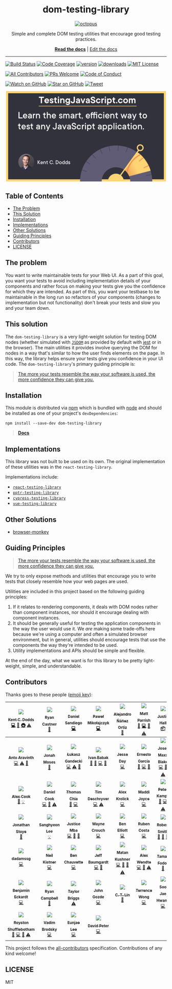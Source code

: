 <div align="center">
<h1>dom-testing-library</h1>

<a href="https://www.emojione.com/emoji/1f419">
<img height="80" width="80" alt="octopus" src="https://raw.githubusercontent.com/kentcdodds/dom-testing-library/master/other/octopus.png" />
</a>

<p>Simple and complete DOM testing utilities that encourage good testing practices.</p>

[**Read the docs**](https://testing-library.com/) | [Edit the docs](https://github.com/alexkrolick/testing-library-docs)

</div>

<hr />


<!-- prettier-ignore-start -->
[![Build Status][build-badge]][build]
[![Code Coverage][coverage-badge]][coverage]
[![version][version-badge]][package]
[![downloads][downloads-badge]][npmtrends]
[![MIT License][license-badge]][license]

[![All Contributors](https://img.shields.io/badge/all_contributors-46-orange.svg?style=flat-square)](#contributors)
[![PRs Welcome][prs-badge]][prs]
[![Code of Conduct][coc-badge]][coc]

[![Watch on GitHub][github-watch-badge]][github-watch]
[![Star on GitHub][github-star-badge]][github-star]
[![Tweet][twitter-badge]][twitter]
<!-- prettier-ignore-end -->

<div align="center">
<a href="https://testingjavascript.com">
<img width="500" alt="TestingJavaScript.com Learn the smart, efficient way to test any JavaScript application." src="https://raw.githubusercontent.com/kentcdodds/dom-testing-library/master/other/testingjavascript.jpg" />
</a>
</div>

## Table of Contents

<!-- START doctoc generated TOC please keep comment here to allow auto update -->
<!-- DON'T EDIT THIS SECTION, INSTEAD RE-RUN doctoc TO UPDATE -->

- [The Problem](#the-problem)
- [This Solution](#this-solution)
- [Installation](#installation)
- [Implementations](#implementations)
- [Other Solutions](#other-solutions)
- [Guiding Principles](#guiding-principles)
- [Contributors](#contributors)
- [LICENSE](#license)

<!-- END doctoc generated TOC please keep comment here to allow auto update -->

## The problem

You want to write maintainable tests for your Web UI. As a part of
this goal, you want your tests to avoid including implementation details of
your components and rather focus on making your tests give you the confidence
for which they are intended. As part of this, you want your testbase to be
maintainable in the long run so refactors of your components (changes to
implementation but not functionality) don't break your tests and slow you and
your team down.

## This solution

The `dom-testing-library` is a very light-weight solution for testing DOM nodes
(whether simulated with [`JSDOM`](https://github.com/jsdom/jsdom) as provided by
default with [jest][] or in the browser). The main utilities it provides involve
querying the DOM for nodes in a way that's similar to how the user finds
elements on the page. In this way, the library helps ensure your tests give you
confidence in your UI code. The `dom-testing-library`'s primary guiding
principle is:

> [The more your tests resemble the way your software is used, the more confidence they can give you.][guiding-principle]

## Installation

This module is distributed via [npm][npm] which is bundled with [node][node] and
should be installed as one of your project's `devDependencies`:

```
npm install --save-dev dom-testing-library
```

> [**Docs**](https://testing-library.com/docs/install)

## Implementations

This library was not built to be used on its own. The original implementation
of these utilities was in the `react-testing-library`.

Implementations include:

- [`react-testing-library`](https://github.com/kentcdodds/react-testing-library)
- [`pptr-testing-library`](https://github.com/patrickhulce/pptr-testing-library)
- [`cypress-testing-library`](https://github.com/kentcdodds/cypress-testing-library)
- [`vue-testing-library`](https://github.com/dfcook/vue-testing-library)

## Other Solutions

- [browser-monkey](https://github.com/featurist/browser-monkey)

## Guiding Principles

> [The more your tests resemble the way your software is used, the more confidence they can give you.][guiding-principle]

We try to only expose methods and utilities that encourage you to write tests
that closely resemble how your web pages are used.

Utilities are included in this project based on the following guiding
principles:

1.  If it relates to rendering components, it deals with DOM nodes rather than
    component instances, nor should it encourage dealing with component
    instances.
2.  It should be generally useful for testing the application components in the
    way the user would use it. We _are_ making some trade-offs here because
    we're using a computer and often a simulated browser environment, but in
    general, utilities should encourage tests that use the components the way
    they're intended to be used.
3.  Utility implementations and APIs should be simple and flexible.

At the end of the day, what we want is for this library to be pretty
light-weight, simple, and understandable.

## Contributors

Thanks goes to these people ([emoji key][emojis]):

<!-- ALL-CONTRIBUTORS-LIST:START - Do not remove or modify this section -->
<!-- prettier-ignore -->
| [<img src="https://avatars.githubusercontent.com/u/1500684?v=3" width="100px;"/><br /><sub><b>Kent C. Dodds</b></sub>](https://kentcdodds.com)<br />[💻](https://github.com/kentcdodds/dom-testing-library/commits?author=kentcdodds "Code") [📖](https://github.com/kentcdodds/dom-testing-library/commits?author=kentcdodds "Documentation") [🚇](#infra-kentcdodds "Infrastructure (Hosting, Build-Tools, etc)") [⚠️](https://github.com/kentcdodds/dom-testing-library/commits?author=kentcdodds "Tests") | [<img src="https://avatars1.githubusercontent.com/u/2430381?v=4" width="100px;"/><br /><sub><b>Ryan Castner</b></sub>](http://audiolion.github.io)<br />[📖](https://github.com/kentcdodds/dom-testing-library/commits?author=audiolion "Documentation") | [<img src="https://avatars0.githubusercontent.com/u/8008023?v=4" width="100px;"/><br /><sub><b>Daniel Sandiego</b></sub>](https://www.dnlsandiego.com)<br />[💻](https://github.com/kentcdodds/dom-testing-library/commits?author=dnlsandiego "Code") | [<img src="https://avatars2.githubusercontent.com/u/12592677?v=4" width="100px;"/><br /><sub><b>Paweł Mikołajczyk</b></sub>](https://github.com/Miklet)<br />[💻](https://github.com/kentcdodds/dom-testing-library/commits?author=Miklet "Code") | [<img src="https://avatars3.githubusercontent.com/u/464978?v=4" width="100px;"/><br /><sub><b>Alejandro Ñáñez Ortiz</b></sub>](http://co.linkedin.com/in/alejandronanez/)<br />[📖](https://github.com/kentcdodds/dom-testing-library/commits?author=alejandronanez "Documentation") | [<img src="https://avatars0.githubusercontent.com/u/1402095?v=4" width="100px;"/><br /><sub><b>Matt Parrish</b></sub>](https://github.com/pbomb)<br />[🐛](https://github.com/kentcdodds/dom-testing-library/issues?q=author%3Apbomb "Bug reports") [💻](https://github.com/kentcdodds/dom-testing-library/commits?author=pbomb "Code") [📖](https://github.com/kentcdodds/dom-testing-library/commits?author=pbomb "Documentation") [⚠️](https://github.com/kentcdodds/dom-testing-library/commits?author=pbomb "Tests") | [<img src="https://avatars1.githubusercontent.com/u/1288694?v=4" width="100px;"/><br /><sub><b>Justin Hall</b></sub>](https://github.com/wKovacs64)<br />[📦](#platform-wKovacs64 "Packaging/porting to new platform") |
| :---: | :---: | :---: | :---: | :---: | :---: | :---: |
| [<img src="https://avatars1.githubusercontent.com/u/1241511?s=460&v=4" width="100px;"/><br /><sub><b>Anto Aravinth</b></sub>](https://github.com/antoaravinth)<br />[💻](https://github.com/kentcdodds/dom-testing-library/commits?author=antoaravinth "Code") [⚠️](https://github.com/kentcdodds/dom-testing-library/commits?author=antoaravinth "Tests") [📖](https://github.com/kentcdodds/dom-testing-library/commits?author=antoaravinth "Documentation") | [<img src="https://avatars2.githubusercontent.com/u/3462296?v=4" width="100px;"/><br /><sub><b>Jonah Moses</b></sub>](https://github.com/JonahMoses)<br />[📖](https://github.com/kentcdodds/dom-testing-library/commits?author=JonahMoses "Documentation") | [<img src="https://avatars1.githubusercontent.com/u/4002543?v=4" width="100px;"/><br /><sub><b>Łukasz Gandecki</b></sub>](http://team.thebrain.pro)<br />[💻](https://github.com/kentcdodds/dom-testing-library/commits?author=lgandecki "Code") [⚠️](https://github.com/kentcdodds/dom-testing-library/commits?author=lgandecki "Tests") [📖](https://github.com/kentcdodds/dom-testing-library/commits?author=lgandecki "Documentation") | [<img src="https://avatars2.githubusercontent.com/u/498274?v=4" width="100px;"/><br /><sub><b>Ivan Babak</b></sub>](https://sompylasar.github.io)<br />[🐛](https://github.com/kentcdodds/dom-testing-library/issues?q=author%3Asompylasar "Bug reports") [🤔](#ideas-sompylasar "Ideas, Planning, & Feedback") [💻](https://github.com/kentcdodds/dom-testing-library/commits?author=sompylasar "Code") [📖](https://github.com/kentcdodds/dom-testing-library/commits?author=sompylasar "Documentation") | [<img src="https://avatars3.githubusercontent.com/u/4439618?v=4" width="100px;"/><br /><sub><b>Jesse Day</b></sub>](https://github.com/jday3)<br />[💻](https://github.com/kentcdodds/dom-testing-library/commits?author=jday3 "Code") | [<img src="https://avatars0.githubusercontent.com/u/15199?v=4" width="100px;"/><br /><sub><b>Ernesto García</b></sub>](http://gnapse.github.io)<br />[💬](#question-gnapse "Answering Questions") [💻](https://github.com/kentcdodds/dom-testing-library/commits?author=gnapse "Code") [📖](https://github.com/kentcdodds/dom-testing-library/commits?author=gnapse "Documentation") | [<img src="https://avatars2.githubusercontent.com/u/2747424?v=4" width="100px;"/><br /><sub><b>Josef Maxx Blake</b></sub>](http://jomaxx.com)<br />[💻](https://github.com/kentcdodds/dom-testing-library/commits?author=jomaxx "Code") [📖](https://github.com/kentcdodds/dom-testing-library/commits?author=jomaxx "Documentation") [⚠️](https://github.com/kentcdodds/dom-testing-library/commits?author=jomaxx "Tests") |
| [<img src="https://avatars3.githubusercontent.com/u/725236?v=4" width="100px;"/><br /><sub><b>Alex Cook</b></sub>](https://github.com/alecook)<br />[📖](https://github.com/kentcdodds/dom-testing-library/commits?author=alecook "Documentation") [💡](#example-alecook "Examples") | [<img src="https://avatars3.githubusercontent.com/u/10348212?v=4" width="100px;"/><br /><sub><b>Daniel Cook</b></sub>](https://github.com/dfcook)<br />[💻](https://github.com/kentcdodds/dom-testing-library/commits?author=dfcook "Code") [📖](https://github.com/kentcdodds/dom-testing-library/commits?author=dfcook "Documentation") [⚠️](https://github.com/kentcdodds/dom-testing-library/commits?author=dfcook "Tests") | [<img src="https://avatars2.githubusercontent.com/u/21194045?s=400&v=4" width="100px;"/><br /><sub><b>Thomas Chia</b></sub>](https://github.com/thchia)<br />[🐛](https://github.com/kentcdodds/dom-testing-library/issues?q=author%3Athchia "Bug reports") [💻](https://github.com/kentcdodds/dom-testing-library/commits?author=thchia "Code") | [<img src="https://avatars1.githubusercontent.com/u/28659384?v=4" width="100px;"/><br /><sub><b>Tim Deschryver</b></sub>](https://github.com/tdeschryver)<br />[💻](https://github.com/kentcdodds/dom-testing-library/commits?author=tdeschryver "Code") [⚠️](https://github.com/kentcdodds/dom-testing-library/commits?author=tdeschryver "Tests") | [<img src="https://avatars3.githubusercontent.com/u/1571667?v=4" width="100px;"/><br /><sub><b>Alex Krolick</b></sub>](https://alexkrolick.com)<br />[💻](https://github.com/kentcdodds/dom-testing-library/commits?author=alexkrolick "Code") | [<img src="https://avatars2.githubusercontent.com/u/2224291?v=4" width="100px;"/><br /><sub><b>Maddi Joyce</b></sub>](http://www.maddijoyce.com)<br />[💻](https://github.com/kentcdodds/dom-testing-library/commits?author=maddijoyce "Code") | [<img src="https://avatars1.githubusercontent.com/u/25429764?v=4" width="100px;"/><br /><sub><b>Peter Kamps</b></sub>](https://github.com/npeterkamps)<br />[🐛](https://github.com/kentcdodds/dom-testing-library/issues?q=author%3Anpeterkamps "Bug reports") [💻](https://github.com/kentcdodds/dom-testing-library/commits?author=npeterkamps "Code") [⚠️](https://github.com/kentcdodds/dom-testing-library/commits?author=npeterkamps "Tests") |
| [<img src="https://avatars2.githubusercontent.com/u/21689428?v=4" width="100px;"/><br /><sub><b>Jonathan Stoye</b></sub>](http://jonathanstoye.de)<br />[📖](https://github.com/kentcdodds/dom-testing-library/commits?author=JonathanStoye "Documentation") | [<img src="https://avatars2.githubusercontent.com/u/4126644?v=4" width="100px;"/><br /><sub><b>Sanghyeon Lee</b></sub>](https://github.com/yongdamsh)<br />[💡](#example-yongdamsh "Examples") | [<img src="https://avatars3.githubusercontent.com/u/8015514?v=4" width="100px;"/><br /><sub><b>Justice Mba </b></sub>](https://github.com/Dajust)<br />[💻](https://github.com/kentcdodds/dom-testing-library/commits?author=Dajust "Code") [📖](https://github.com/kentcdodds/dom-testing-library/commits?author=Dajust "Documentation") [🤔](#ideas-Dajust "Ideas, Planning, & Feedback") | [<img src="https://avatars3.githubusercontent.com/u/340761?v=4" width="100px;"/><br /><sub><b>Wayne Crouch</b></sub>](https://github.com/wgcrouch)<br />[💻](https://github.com/kentcdodds/dom-testing-library/commits?author=wgcrouch "Code") | [<img src="https://avatars1.githubusercontent.com/u/4996462?v=4" width="100px;"/><br /><sub><b>Ben Elliott</b></sub>](http://benjaminelliott.co.uk)<br />[💻](https://github.com/kentcdodds/dom-testing-library/commits?author=benelliott "Code") | [<img src="https://avatars3.githubusercontent.com/u/577921?v=4" width="100px;"/><br /><sub><b>Ruben Costa</b></sub>](http://nuances.co)<br />[💻](https://github.com/kentcdodds/dom-testing-library/commits?author=rubencosta "Code") | [<img src="https://avatars2.githubusercontent.com/u/4982001?v=4" width="100px;"/><br /><sub><b>Robert Smith</b></sub>](http://rbrtsmith.com/)<br />[🐛](https://github.com/kentcdodds/dom-testing-library/issues?q=author%3Arbrtsmith "Bug reports") [🤔](#ideas-rbrtsmith "Ideas, Planning, & Feedback") [📖](https://github.com/kentcdodds/dom-testing-library/commits?author=rbrtsmith "Documentation") |
| [<img src="https://avatars3.githubusercontent.com/u/881986?v=4" width="100px;"/><br /><sub><b>dadamssg</b></sub>](https://github.com/dadamssg)<br />[💻](https://github.com/kentcdodds/dom-testing-library/commits?author=dadamssg "Code") | [<img src="https://avatars1.githubusercontent.com/u/186971?v=4" width="100px;"/><br /><sub><b>Neil Kistner</b></sub>](https://neilkistner.com/)<br />[💻](https://github.com/kentcdodds/dom-testing-library/commits?author=wyze "Code") | [<img src="https://avatars3.githubusercontent.com/u/1448597?v=4" width="100px;"/><br /><sub><b>Ben Chauvette</b></sub>](http://bdchauvette.net/)<br />[💻](https://github.com/kentcdodds/dom-testing-library/commits?author=bdchauvette "Code") | [<img src="https://avatars2.githubusercontent.com/u/777527?v=4" width="100px;"/><br /><sub><b>Jeff Baumgardt</b></sub>](https://github.com/JeffBaumgardt)<br />[💻](https://github.com/kentcdodds/dom-testing-library/commits?author=JeffBaumgardt "Code") [📖](https://github.com/kentcdodds/dom-testing-library/commits?author=JeffBaumgardt "Documentation") | [<img src="https://avatars0.githubusercontent.com/u/4658208?v=4" width="100px;"/><br /><sub><b>Matan Kushner</b></sub>](http://matchai.me)<br />[💻](https://github.com/kentcdodds/dom-testing-library/commits?author=matchai "Code") [📖](https://github.com/kentcdodds/dom-testing-library/commits?author=matchai "Documentation") [🤔](#ideas-matchai "Ideas, Planning, & Feedback") [⚠️](https://github.com/kentcdodds/dom-testing-library/commits?author=matchai "Tests") | [<img src="https://avatars2.githubusercontent.com/u/5779538?v=4" width="100px;"/><br /><sub><b>Alex Wendte</b></sub>](http://www.wendtedesigns.com/)<br />[💻](https://github.com/kentcdodds/dom-testing-library/commits?author=themostcolm "Code") [📖](https://github.com/kentcdodds/dom-testing-library/commits?author=themostcolm "Documentation") [⚠️](https://github.com/kentcdodds/dom-testing-library/commits?author=themostcolm "Tests") | [<img src="https://avatars0.githubusercontent.com/u/2196208?v=4" width="100px;"/><br /><sub><b>Tamas Fodor</b></sub>](https://github.com/ruffle1986)<br />[📖](https://github.com/kentcdodds/dom-testing-library/commits?author=ruffle1986 "Documentation") |
| [<img src="https://avatars3.githubusercontent.com/u/14793495?v=4" width="100px;"/><br /><sub><b>Benjamin Eckardt</b></sub>](https://github.com/BenjaminEckardt)<br />[💻](https://github.com/kentcdodds/dom-testing-library/commits?author=BenjaminEckardt "Code") | [<img src="https://avatars3.githubusercontent.com/u/205752?v=4" width="100px;"/><br /><sub><b>Ryan Campbell</b></sub>](https://github.com/campbellr)<br />[📖](https://github.com/kentcdodds/dom-testing-library/commits?author=campbellr "Documentation") | [<img src="https://avatars2.githubusercontent.com/u/1335519?v=4" width="100px;"/><br /><sub><b>Taylor Briggs</b></sub>](https://taylor-briggs.com)<br />[⚠️](https://github.com/kentcdodds/dom-testing-library/commits?author=TaylorBriggs "Tests") | [<img src="https://avatars2.githubusercontent.com/u/132233?v=4" width="100px;"/><br /><sub><b>John Gozde</b></sub>](https://github.com/jgoz)<br />[💻](https://github.com/kentcdodds/dom-testing-library/commits?author=jgoz "Code") | [<img src="https://avatars2.githubusercontent.com/u/3382565?v=4" width="100px;"/><br /><sub><b>C. T. Lin</b></sub>](https://github.com/chentsulin)<br />[📖](https://github.com/kentcdodds/dom-testing-library/commits?author=chentsulin "Documentation") | [<img src="https://avatars3.githubusercontent.com/u/5312329?v=4" width="100px;"/><br /><sub><b>Terrence Wong</b></sub>](http://terrencewwong.com)<br />[💻](https://github.com/kentcdodds/dom-testing-library/commits?author=terrencewwong "Code") | [<img src="https://avatars0.githubusercontent.com/u/12230408?v=4" width="100px;"/><br /><sub><b>Soo Jae Hwang</b></sub>](https://www.ossfinder.com)<br />[💻](https://github.com/kentcdodds/dom-testing-library/commits?author=misoguy "Code") |
| [<img src="https://avatars0.githubusercontent.com/u/19773?v=4" width="100px;"/><br /><sub><b>Royston Shufflebotham</b></sub>](https://github.com/RoystonS)<br />[🐛](https://github.com/kentcdodds/dom-testing-library/issues?q=author%3ARoystonS "Bug reports") [💻](https://github.com/kentcdodds/dom-testing-library/commits?author=RoystonS "Code") [📖](https://github.com/kentcdodds/dom-testing-library/commits?author=RoystonS "Documentation") [⚠️](https://github.com/kentcdodds/dom-testing-library/commits?author=RoystonS "Tests") | [<img src="https://avatars0.githubusercontent.com/u/591673?v=4" width="100px;"/><br /><sub><b>Vadim Brodsky</b></sub>](http://www.vadimbrodsky.com)<br />[💻](https://github.com/kentcdodds/dom-testing-library/commits?author=VadimBrodsky "Code") | [<img src="https://avatars3.githubusercontent.com/u/499898?v=4" width="100px;"/><br /><sub><b>Eunjae Lee</b></sub>](https://twitter.com/eunjae_lee)<br />[💻](https://github.com/kentcdodds/dom-testing-library/commits?author=eunjae-lee "Code") | [<img src="https://avatars2.githubusercontent.com/u/167743?v=4" width="100px;"/><br /><sub><b>David Peter</b></sub>](http://davidpeter.me)<br />[💻](https://github.com/kentcdodds/dom-testing-library/commits?author=sarenji "Code") |

<!-- ALL-CONTRIBUTORS-LIST:END -->

This project follows the [all-contributors][all-contributors] specification.
Contributions of any kind welcome!

## LICENSE

MIT

[npm]: https://www.npmjs.com/
[node]: https://nodejs.org
[build-badge]: https://img.shields.io/travis/kentcdodds/dom-testing-library.svg?style=flat-square
[build]: https://travis-ci.org/kentcdodds/dom-testing-library
[coverage-badge]: https://img.shields.io/codecov/c/github/kentcdodds/dom-testing-library.svg?style=flat-square
[coverage]: https://codecov.io/github/kentcdodds/dom-testing-library
[version-badge]: https://img.shields.io/npm/v/dom-testing-library.svg?style=flat-square
[package]: https://www.npmjs.com/package/dom-testing-library
[downloads-badge]: https://img.shields.io/npm/dm/dom-testing-library.svg?style=flat-square
[npmtrends]: http://www.npmtrends.com/dom-testing-library
[license-badge]: https://img.shields.io/npm/l/dom-testing-library.svg?style=flat-square
[license]: https://github.com/kentcdodds/dom-testing-library/blob/master/LICENSE
[prs-badge]: https://img.shields.io/badge/PRs-welcome-brightgreen.svg?style=flat-square
[prs]: http://makeapullrequest.com
[donate-badge]: https://img.shields.io/badge/$-support-green.svg?style=flat-square
[coc-badge]: https://img.shields.io/badge/code%20of-conduct-ff69b4.svg?style=flat-square
[coc]: https://github.com/kentcdodds/dom-testing-library/blob/master/CODE_OF_CONDUCT.md
[github-watch-badge]: https://img.shields.io/github/watchers/kentcdodds/dom-testing-library.svg?style=social
[github-watch]: https://github.com/kentcdodds/dom-testing-library/watchers
[github-star-badge]: https://img.shields.io/github/stars/kentcdodds/dom-testing-library.svg?style=social
[github-star]: https://github.com/kentcdodds/dom-testing-library/stargazers
[twitter]: https://twitter.com/intent/tweet?text=Check%20out%20dom-testing-library%20by%20%40kentcdodds%20https%3A%2F%2Fgithub.com%2Fkentcdodds%2Fdom-testing-library%20%F0%9F%91%8D
[twitter-badge]: https://img.shields.io/twitter/url/https/github.com/kentcdodds/dom-testing-library.svg?style=social
[emojis]: https://github.com/kentcdodds/all-contributors#emoji-key
[all-contributors]: https://github.com/kentcdodds/all-contributors
[set-immediate]: https://developer.mozilla.org/en-US/docs/Web/API/Window/setImmediate
[guiding-principle]: https://twitter.com/kentcdodds/status/977018512689455106
[data-testid-blog-post]: https://blog.kentcdodds.com/making-your-ui-tests-resilient-to-change-d37a6ee37269
[jest]: https://facebook.github.io/jest
